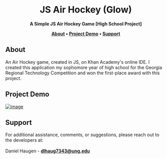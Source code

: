 <div align="center">
  <br>
  <h1><strong>JS Air Hockey (Glow)</strong></h1>
</div>

<div align="center">
  <strong>A Simple JS Air Hockey Game [High School Project]</strong>
  
  <p align="center">
    <strong>
      <a href="#about">About</a> •
      <a href="#project-demo">Project Demo</a> •
      <a href="#support">Support</a>
    </strong>
  </p>
  
</div>

## About

An Air Hockey game, created in JS, on Khan Academy's online IDE. I created this application my sophomore year of high school for the Georgia Regional Technology Competition and won the first-place award with this project.

## Project Demo
[![image](https://user-images.githubusercontent.com/18473793/134559769-2d860805-4b57-49ed-a9ed-713e41695a52.png)](https://www.khanacademy.org/computer-programming/air-hockey-glow-edition/5888889298747392)

## Support
For additional assistance, comments, or suggestions, please reach out to the developers at:
<br><br>
Daniel Haugen - **dlhaug7343@ung.edu**
